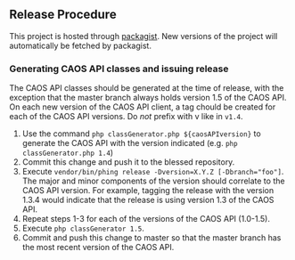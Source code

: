 ## Release Procedure

This project is hosted through [packagist](https://packagist.org/). New versions of the project will automatically be fetched by packagist.

### Generating CAOS API classes and issuing release

The CAOS API classes should be generated at the time of release, with the exception that the master branch always holds version 1.5 of the CAOS API. On each new version of the CAOS API client, a tag chould be created for each of the CAOS API versions. Do *not* prefix with v like in `v1.4`.

1. Use the command `php classGenerator.php ${caosAPIversion}` to generate the CAOS API with the version indicated (e.g. `php classGenerator.php 1.4`)
2. Commit this change and push it to the blessed repository.
3. Execute `vendor/bin/phing release -Dversion=X.Y.Z [-Dbranch="foo"]`. The major and minor components of the version should correlate to the CAOS API version. For example, tagging the release with the version 1.3.4 would indicate that the release is using version 1.3 of the CAOS API.
4. Repeat steps 1-3 for each of the versions of the CAOS API (1.0-1.5).
5. Execute `php classGenerator 1.5`.
6. Commit and push this change to master so that the master branch has the most recent version of the CAOS API.